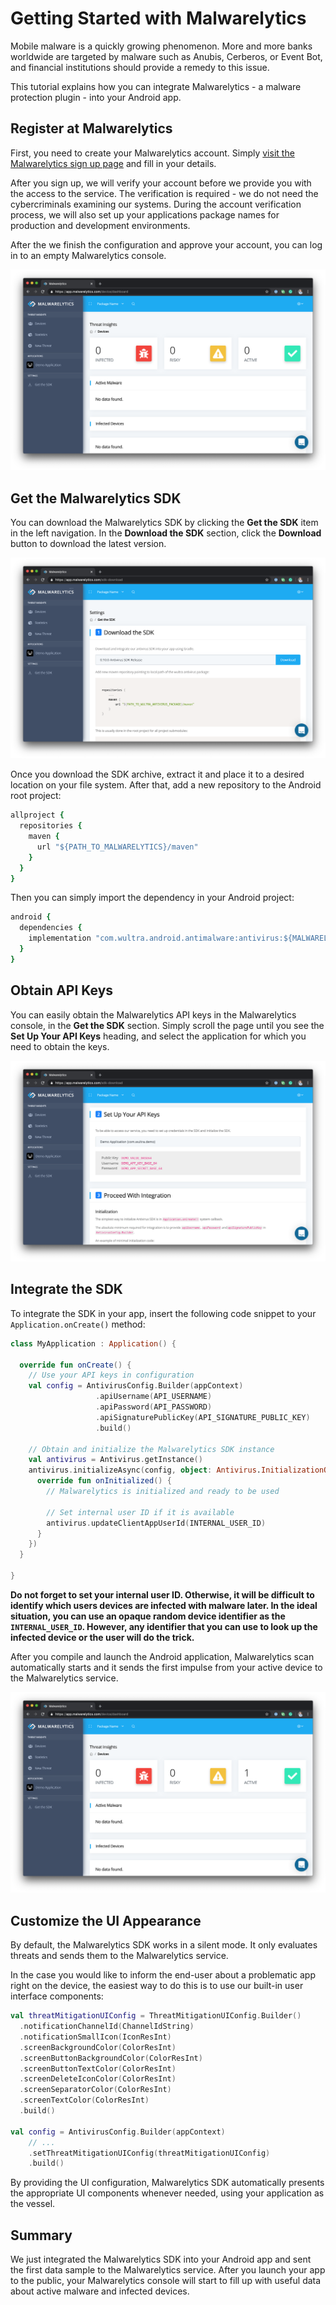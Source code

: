 <!-- begin AUTHOR joshis_tweets 05/04/2020 -->
<!-- end -->

# Getting Started with Malwarelytics

Mobile malware is a quickly growing phenomenon. More and more banks worldwide are targeted by malware such as Anubis, Cerberos, or Event Bot, and financial institutions should provide a remedy to this issue.

This tutorial explains how you can integrate Malwarelytics - a malware protection plugin - into your Android app.

## Register at Malwarelytics

First, you need to create your Malwarelytics account. Simply [visit the Malwarelytics sign up page](https://www.wultra.com/malwarelytics-signup) and fill in your details.

After you sign up, we will verify your account before we provide you with the access to the service. The verification is required - we do not need the cybercriminals examining our systems. During the account verification process, we will also set up your applications package names for production and development environments.

After the we finish the configuration and approve your account, you can log in to an empty Malwarelytics console.

![ Empty Malwarelytics Console ](./01.png)

## Get the Malwarelytics SDK

You can download the Malwarelytics SDK by clicking the **Get the SDK** item in the left navigation. In the **Download the SDK** section, click the **Download** button to download the latest version.

![ Downloading the SDK ](./02.png)

Once you download the SDK archive, extract it and place it to a desired location on your file system. After that, add a new repository to the Android root project:

```rb
allproject {
  repositories {
    maven {
      url "${PATH_TO_MALWARELYTICS}/maven"
    }
  }
}
```

Then you can simply import the dependency in your Android project:

```rb
android {
  dependencies {
    implementation "com.wultra.android.antimalware:antivirus:${MALWARELYTICS_VERSION}"
  }
}
```

## Obtain API Keys

You can easily obtain the Malwarelytics API keys in the Malwarelytics console, in the **Get the SDK** section. Simply scroll the page until you see the **Set Up Your API Keys** heading, and select the application for which you need to obtain the keys.

![ Downloading the SDK ](./03.png)

## Integrate the SDK

To integrate the SDK in your app, insert the following code snippet to your `Application.onCreate()` method:

```kotlin
class MyApplication : Application() {

  override fun onCreate() {
    // Use your API keys in configuration
    val config = AntivirusConfig.Builder(appContext)
                   .apiUsername(API_USERNAME)
                   .apiPassword(API_PASSWORD)
                   .apiSignaturePublicKey(API_SIGNATURE_PUBLIC_KEY)
                   .build()

    // Obtain and initialize the Malwarelytics SDK instance
    val antivirus = Antivirus.getInstance()          
    antivirus.initializeAsync(config, object: Antivirus.InitializationObserver {
      override fun onInitialized() {
        // Malwarelytics is initialized and ready to be used

        // Set internal user ID if it is available
        antivirus.updateClientAppUserId(INTERNAL_USER_ID)
      }
    })
  }

}
```

**Do not forget to set your internal user ID. Otherwise, it will be difficult to identify which users devices are infected with malware later. In the ideal situation, you can use an opaque random device identifier as the `INTERNAL_USER_ID`. However, any identifier that you can use to look up the infected device or the user will do the trick.**

After you compile and launch the Android application, Malwarelytics scan automatically starts and it sends the first impulse from your active device to the Malwarelytics service.

![ Downloading the SDK ](./04.png)

## Customize the UI Appearance

By default, the Malwarelytics SDK works in a silent mode. It only evaluates threats and sends them to the Malwarelytics service.

In the case you would like to inform the end-user about a problematic app right on the device, the easiest way to do this is to use our built-in user interface components:

```kotlin
val threatMitigationUIConfig = ThreatMitigationUIConfig.Builder()
  .notificationChannelId(ChannelIdString)
  .notificationSmallIcon(IconResInt)
  .screenBackgroundColor(ColorResInt)
  .screenButtonBackgroundColor(ColorResInt)
  .screenButtonTextColor(ColorResInt)
  .screenDeleteIconColor(ColorResInt)
  .screenSeparatorColor(ColorResInt)
  .screenTextColor(ColorResInt)
  .build()

val config = AntivirusConfig.Builder(appContext)
    // ...
    .setThreatMitigationUIConfig(threatMitigationUIConfig)
    .build()
```

By providing the UI configuration, Malwarelytics SDK automatically presents the appropriate UI components whenever needed, using your application as the vessel.

## Summary

We just integrated the Malwarelytics SDK into your Android app and sent the first data sample to the Malwarelytics service. After you launch your app to the public, your Malwarelytics console will start to fill up with useful data about active malware and infected devices.
